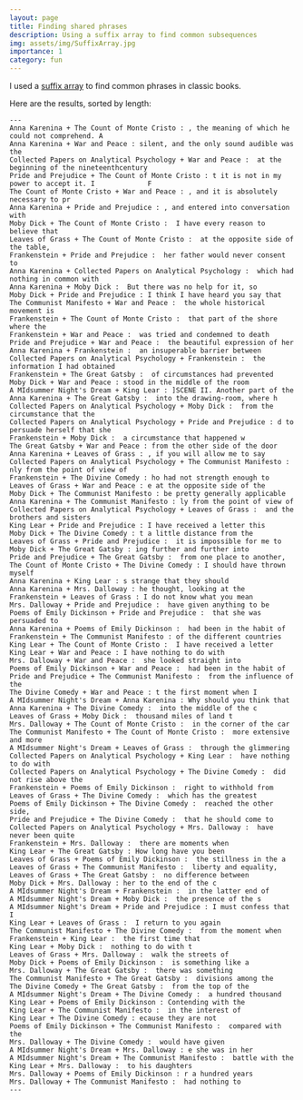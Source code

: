 ```yaml
---
layout: page
title: Finding shared phrases
description: Using a suffix array to find common subsequences
img: assets/img/SuffixArray.jpg
importance: 1
category: fun
---
```


I used a [suffix array](https://en.wikipedia.org/wiki/Suffix_array) to find common phrases in classic books.

Here are the results, sorted by length:

    ---
    Anna Karenina + The Count of Monte Cristo : , the meaning of which he could not comprehend. A
    Anna Karenina + War and Peace : silent, and the only sound audible was the                                        
    Collected Papers on Analytical Psychology + War and Peace :  at the beginning of the nineteenthcentury                                       
    Pride and Prejudice + The Count of Monte Cristo : t it is not in my power to accept it. I             F
    The Count of Monte Cristo + War and Peace : , and it is absolutely necessary to pr                                  
    Anna Karenina + Pride and Prejudice : , and entered into conversation with 
    Moby Dick + The Count of Monte Cristo :  I have every reason to believe that 
    Leaves of Grass + The Count of Monte Cristo :  at the opposite side of the table, 
    Frankenstein + Pride and Prejudice :  her father would never consent to 
    Anna Karenina + Collected Papers on Analytical Psychology :  which had nothing in common with 
    Anna Karenina + Moby Dick :  But there was no help for it, so 
    Moby Dick + Pride and Prejudice : I think I have heard you say that 
    The Communist Manifesto + War and Peace :  the whole historical movement is 
    Frankenstein + The Count of Monte Cristo :  that part of the shore where the
    Frankenstein + War and Peace :  was tried and condemned to death
    Pride and Prejudice + War and Peace :  the beautiful expression of her 
    Anna Karenina + Frankenstein :  an insuperable barrier between 
    Collected Papers on Analytical Psychology + Frankenstein :  the information I had obtained 
    Frankenstein + The Great Gatsby :  of circumstances had prevented 
    Moby Dick + War and Peace : stood in the middle of the room 
    A MIdsummer Night's Dream + King Lear : ]SCENE II. Another part of the 
    Anna Karenina + The Great Gatsby :  into the drawing-room, where h
    Collected Papers on Analytical Psychology + Moby Dick :  from the circumstance that the
    Collected Papers on Analytical Psychology + Pride and Prejudice : d to persuade herself that she 
    Frankenstein + Moby Dick :  a circumstance that happened w
    The Great Gatsby + War and Peace : from the other side of the door
    Anna Karenina + Leaves of Grass : , if you will allow me to say 
    Collected Papers on Analytical Psychology + The Communist Manifesto : nly from the point of view of 
    Frankenstein + The Divine Comedy : ho had not strength enough to 
    Leaves of Grass + War and Peace : e at the opposite side of the 
    Moby Dick + The Communist Manifesto : be pretty generally applicable
    Anna Karenina + The Communist Manifesto : ly from the point of view of 
    Collected Papers on Analytical Psychology + Leaves of Grass :  and the brothers and sisters
    King Lear + Pride and Prejudice : I have received a letter this
    Moby Dick + The Divine Comedy : t a little distance from the 
    Leaves of Grass + Pride and Prejudice :  it is impossible for me to 
    Moby Dick + The Great Gatsby : ing further and further into
    Pride and Prejudice + The Great Gatsby :  from one place to another, 
    The Count of Monte Cristo + The Divine Comedy : I should have thrown myself 
    Anna Karenina + King Lear : s strange that they should 
    Anna Karenina + Mrs. Dalloway : he thought, looking at the 
    Frankenstein + Leaves of Grass : I do not know what you mean
    Mrs. Dalloway + Pride and Prejudice :  have given anything to be 
    Poems of Emily Dickinson + Pride and Prejudice :  that she was persuaded to 
    Anna Karenina + Poems of Emily Dickinson :  had been in the habit of 
    Frankenstein + The Communist Manifesto : of the different countries
    King Lear + The Count of Monte Cristo :  I have received a letter 
    King Lear + War and Peace : I have nothing to do with 
    Mrs. Dalloway + War and Peace :  she looked straight into 
    Poems of Emily Dickinson + War and Peace :  had been in the habit of 
    Pride and Prejudice + The Communist Manifesto :  from the influence of the
    The Divine Comedy + War and Peace : t the first moment when I 
    A MIdsummer Night's Dream + Anna Karenina : Why should you think that
    Anna Karenina + The Divine Comedy :  into the middle of the c
    Leaves of Grass + Moby Dick :  thousand miles of land t
    Mrs. Dalloway + The Count of Monte Cristo :  in the corner of the car
    The Communist Manifesto + The Count of Monte Cristo :  more extensive and more 
    A MIdsummer Night's Dream + Leaves of Grass :  through the glimmering                       
    Collected Papers on Analytical Psychology + King Lear :  have nothing to do with
    Collected Papers on Analytical Psychology + The Divine Comedy :  did not rise above the 
    Frankenstein + Poems of Emily Dickinson :  right to withhold from 
    Leaves of Grass + The Divine Comedy :  which has the greatest 
    Poems of Emily Dickinson + The Divine Comedy :  reached the other side,
    Pride and Prejudice + The Divine Comedy :  that he should come to 
    Collected Papers on Analytical Psychology + Mrs. Dalloway :  have never been quite 
    Frankenstein + Mrs. Dalloway :  there are moments when
    King Lear + The Great Gatsby : How long have you been 
    Leaves of Grass + Poems of Emily Dickinson :  the stillness in the a
    Leaves of Grass + The Communist Manifesto :  liberty and equality, 
    Leaves of Grass + The Great Gatsby :  no difference between 
    Moby Dick + Mrs. Dalloway : her to the end of the c
    A MIdsummer Night's Dream + Frankenstein :  in the latter end of 
    A MIdsummer Night's Dream + Moby Dick :  the presence of the s
    A MIdsummer Night's Dream + Pride and Prejudice : I must confess that I 
    King Lear + Leaves of Grass :  I return to you again
    The Communist Manifesto + The Divine Comedy :  from the moment when 
    Frankenstein + King Lear :  the first time that 
    King Lear + Moby Dick :  nothing to do with t
    Leaves of Grass + Mrs. Dalloway :  walk the streets of 
    Moby Dick + Poems of Emily Dickinson :  is something like a 
    Mrs. Dalloway + The Great Gatsby :  there was something 
    The Communist Manifesto + The Great Gatsby :  divisions among the 
    The Divine Comedy + The Great Gatsby :  from the top of the 
    A MIdsummer Night's Dream + The Divine Comedy :  a hundred thousand 
    King Lear + Poems of Emily Dickinson : Contending with the 
    King Lear + The Communist Manifesto :  in the interest of 
    King Lear + The Divine Comedy : ecause they are not 
    Poems of Emily Dickinson + The Communist Manifesto :  compared with the 
    Mrs. Dalloway + The Divine Comedy :  would have given 
    A MIdsummer Night's Dream + Mrs. Dalloway : e she was in her 
    A MIdsummer Night's Dream + The Communist Manifesto :  battle with the 
    King Lear + Mrs. Dalloway :  to his daughters
    Mrs. Dalloway + Poems of Emily Dickinson : r a hundred years
    Mrs. Dalloway + The Communist Manifesto :  had nothing to 
    ---
